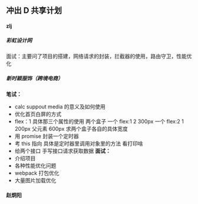 ## 冲出 D 共享计划

#### zlj

##### 彩虹设计网

面试：主要问了项目的搭建，网络请求的封装，拦截器的使用，路由守卫，性能优化

##### 新时颖服饰（跨境电商）

**笔试：**

- calc suppout media 的意义及如何使用
- 优化首页白屏的方式
- flex：1 具体那三个属性的使用
  两个盒子 一个 flex:1 2 300px 一个 flex:2 1 200px 父元素 600px 求两个盒子各自的具体宽度
- 用 promise 封装一个定时器
- 考 this 指向 具体是定时器里调用对象里的方法 看打印啥
- 给两个接口 手写接口请求获取数据
  **面试：**
- 介绍项目
- 各种性能优化问题
- webpack 打包优化
- 大量图片加载优化

#### 赵炯阳

